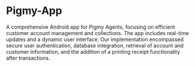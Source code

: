 # Pigmy-App
A comprehensive Android app for Pigmy Agents, focusing on efficient customer account management and collections.
The app includes real-time updates and a dynamic user interface. 
Our implementation encompassed secure user authentication,
database integration, retrieval of account and customer information, and the addition of a
printing receipt functionality after transactions.
